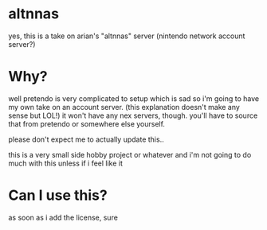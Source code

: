 # altnnas
yes, this is a take on arian's "altnnas" server (nintendo network account server?)
# Why?
well pretendo is very complicated to setup which is sad so i'm going to have my own take on an account server. (this explanation doesn't make any sense but LOL!) it won't have any nex servers, though. you'll have to source that from pretendo or somewhere else yourself.

please don't expect me to actually update this..

this is a very small side hobby project or whatever and i'm not going to do much with this unless if i feel like it
# Can I use this?
as soon as i add the license, sure
